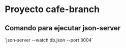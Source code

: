 # Proyecto cafe-branch


## Comando para ejecutar json-server

´json-server --watch db.json --port 3004´